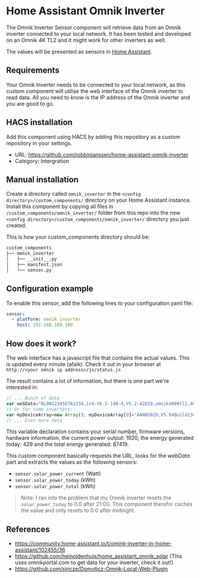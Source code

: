 # Home Assistant Omnik Inverter
The Omnik Inverter Sensor component will retrieve data from an Omnik inverter connected to your local network.
It has been tested and developed on an Omnik 4K TL2 and it might work for other inverters as well.

The values will be presented as sensors in [Home Assistant](https://home-assistant.io/).

## Requirements

Your Omnik Inverter needs to be connected to your local network, as this custom component will utilise the web interface of the Omnik inverter to read data. All you need to know is the IP address of the Omnik inverter and you are good to go.

## HACS installation

Add this component using HACS by adding this repository as a custom repository in your settings.
- URL: https://github.com/robbinjanssen/home-assistant-omnik-inverter
- Category: Intergration

## Manual installation

Create a directory called `omnik_inverter` in the `<config directory>/custom_components/` directory on your Home Assistant instance.
Install this component by copying all files in `/custom_components/omnik_inverter/` folder from this repo into the new `<config directory>/custom_components/omnik_inverter/` directory you just created.

This is how your custom_components directory should be:
```bash
custom_components
├── omnik_inverter
│   ├── __init__.py
│   ├── manifest.json
│   └── sensor.py
```

## Configuration example

To enable this sensor, add the following lines to your configuration.yaml file:

``` YAML
sensor:
  - platform: omnik_inverter
    host: 192.168.100.100
```

## How does it work?

The web interface has a javascript file that contains the actual values. This is updated every minute (afaik). Check it out in your browser at `http://<your omnik ip address>/js/status.js`

The result contains a lot of information, but there is one part we're interested in:
```js
// ... Bunch of data
var webData="NLBN1234567A1234,iv4-V6.5-140-4,V5.2-42819,omnik4000tl2,4000,1920,429,87419,,3,";
// Or for some inverters:
var myDeviceArray=new Array(); myDeviceArray[0]="AANN3020,V5.04Build230,V4.13Build253,Omnik3000tl,3000,1313,685,9429,,1,";
// ... Even more data
```

This variable declaration contains your serial number, firmware versions, hardware information, the current power output: 1920, the energy generated today: 429 and the total energy generated: 87419.

This custom component basically requests the URL, looks for the _webData_ part and extracts the values as the following sensors:
- `sensor.solar_power_current` (Watt)
- `sensor.solar_power_today` (kWh)
- `sensor.solar_power_total` (kWh)

> Note: I ran into the problem that my Omnik inverter resets the `solar_power_today` to 0.0 after 21:00. This component therefor caches the value and only resets to 0.0 after midnight.

## References

- https://community.home-assistant.io/t/omink-inverter-in-home-assistant/102455/36
- https://github.com/heinoldenhuis/home_assistant_omnik_solar (This uses omnikportal.com to get data for your inverter, check it out!)
- https://github.com/sincze/Domoticz-Omnik-Local-Web-Plugin